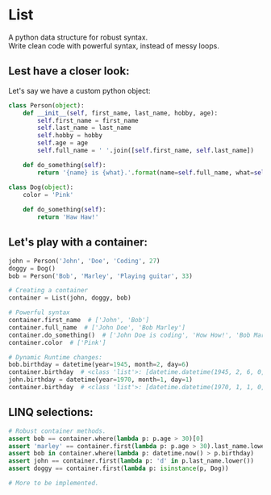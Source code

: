 # List
A python data structure for robust syntax.<br>
Write clean code with powerful syntax, instead of messy loops.<br>

## Lest have a closer look:
Let's say we have a custom python object:
```python
class Person(object):
    def __init__(self, first_name, last_name, hobby, age):
        self.first_name = first_name
        self.last_name = last_name
        self.hobby = hobby
        self.age = age
        self.full_name = ' '.join([self.first_name, self.last_name])

    def do_something(self):
        return '{name} is {what}.'.format(name=self.full_name, what=self.hobby.lower())

class Dog(object):
    color = 'Pink'
    
    def do_something(self):
        return 'Haw Haw!'
```

## Let's play with a container:
```python
john = Person('John', 'Doe', 'Coding', 27)
doggy = Dog()
bob = Person('Bob', 'Marley', 'Playing guitar', 33)

# Creating a container
container = List(john, doggy, bob)

# Powerful syntax
container.first_name  # ['John', 'Bob']
container.full_name  # ['John Doe', 'Bob Marley']
container.do_something()  # ['John Doe is coding', 'How How!', 'Bob Marley is playing guitar']
container.color  # ['Pink']

# Dynamic Runtime changes:
bob.birthday = datetime(year=1945, month=2, day=6)
container.birthday  # <class 'list'>: [datetime.datetime(1945, 2, 6, 0, 0)]
john.birthday = datetime(year=1970, month=1, day=1)
container.birthday  # <class 'list'>: [datetime.datetime(1970, 1, 1, 0, 0), datetime.datetime(1945, 2, 6, 0, 0)]
```

## LINQ selections:
```python
# Robust container methods.
assert bob == container.where(lambda p: p.age > 30)[0]
assert 'marley' == container.first(lambda p: p.age > 30).last_name.lower()
assert bob in container.where(lambda p: datetime.now() > p.birthday)
assert john == container.first(lambda p: 'd' in p.last_name.lower())
assert doggy == container.first(lambda p: isinstance(p, Dog))

# More to be implemented.
```